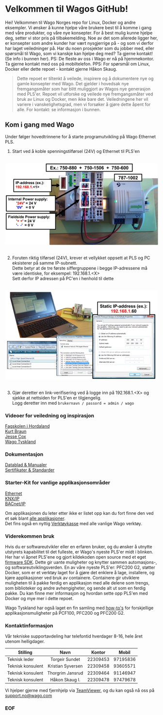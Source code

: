 # Velkommen til Wagos GitHub!
Hei! Velkommen til Wago Norges repo for Linux, Docker og andre eksempler. Vi ønsker å kunne hjelpe våre brukere best til å komme i gang med våre produkter, og våre nye konsepter. For å best mulig kunne hjelpe deg, setter vi stor pris på tilbakemelding. Noe av det som allerede ligger her, er konsepter som andre kunder har vært nysgjerrige på - og som vi derfor har laget veiledninger på. Har du noen prosjekter som du jobber med, eller spørsmål til Wago, som vi kanskje kan hjelpe deg med? Ta gjerne kontakt! (Se info i bunnen her).
PS: De fleste av oss i Wago er nå på hjemmekontor. Ta gjerne kontakt med oss på mobiltelefon.
PPS: For spørsmål om Linux, Docker eller dette repoet - kontakt gjerne Håkon Skaug.


>Dette repoet er tiltenkt å veilede, inspirere og å dokumentere nye og gamle konsepter med Wago. Det gjelder i hovedsak nye fremgangsmåter som har blitt muliggjort av Wagos nye generasjon med PLS'er. Repoet vil utforske og veilede nye fremgangsmåter ved bruk av Linux og Docker, men ikke bare det. Veiledningene her vil variere i vanskelighetsgrad, men vi forsøker å gjøre dette åpent for alle. For kontakt: se informasjon i bunnen.

## Kom i gang med Wago

Under følger hovedtrinnene for å starte programutvikling på Wago Ethernet PLS.
1. Start ved å koble spenningstilførsel (24V) og Ethernet til PLS'en
<div align="center">
   <br>
  <img src="img\hardware_setup.PNG" width="600"><br><br>
</div>

2. Foruten riktig tilførsel (24V), krever et vellykket oppsett at PLS og PC eksisterer på samme IP-subnett.\
Dette betyr at de tre første siffergruppene i begge IP-adressene må være identiske, for eksempel: 192.168.1.\<X>\
Sett derfor IP adressen på PC'en i henhold til dette

<div align="center">
   <br>
  <img src="img\IP_Setup.PNG" width="600"><br><br>
</div>

3. Gjør deretter en link-verifisering ved å logge inn på 192.168.1.\<X> og sjekke at nettsiden for PLS'en er tilgjengelig.\
Logg deretter inn med `brukernavn / passord = admin / wago`



### Videoer for veiledning og inspirasjon

[Fagskolen i Hordaland](https://www.youtube.com/playlist?list=PLRHOiD0CfKwpTfXd76A2cvOdlkmPCcgjC)\
[Kurt Braun](http://www.youtube.com/user/WagoKurt)\
[Jesse Cox](https://www.youtube.com/channel/UCXEwdiyGgzVDJD48f7rWOAw)\
[Wago Tyskland](https://www.youtube.com/user/WagoKontakttechnik)


### Dokumentasjon

[Datablad & Manualer](http://www.wago.com/wagoweb/documentation/index_e.htm)\
[Sertifikater & Standarder](https://www.wago.com/wagoweb/documentation/750/eng_dat/d0750xxxx_xxxxxxxx_12en.pdf)


### Starter-Kit for vanlige applikasjonsområder

[Ethernet](https://www.wago.com/global/d/12983)\
[KNX/IP](https://www.wago.com/global/d/7189)\
[BACnet/IP](https://www.wago.com/global/d/7193)

Om applikasjonen du leter etter ikke er listet opp kan du fort finne den ved et søk blant [alle applikasjoner](https://www.wago.com/global/search?q=*:downloadcontainerdate:resultType:download:docCategory1:DL_3:docCategory1:DL_58&ststate=eyJkb3dubG9hZCI6Ii9zZWFyY2g/cVx1MDAzZColM0FyZWxldmFuY2UlM0FyZXN1bHRUeXBlJTNBZG93bmxvYWQlM0Fkb2NDYXRlZ29yeTElM0FETF8zXHUwMDI2c29ydFx1MDAzZGRvd25sb2FkY29udGFpbmVyZGF0ZSJ9).\
Det fins også en nyttig [Verktøykasse](http://www.wago.no/automasjon/tools/WagoBasicTools.html) med alle vanlige Wago verktøy.


### Viderekommen bruk

Hvis du er softwareutvikler eller en erfaren bruker, og du ønsker å utnytte utstyrets kapabilitet til det fulleste, er Wago's nyeste PLS'er midt i blinken. Her har vi åpnet PLS'ene og gjort kildekoden open source med et eget [firmware SDK](https://github.com/WAGO/pfc-firmware-sdk). Dette gir uante muligheter og knytter sammen automasjons-, og softwareutviklingsverden.
En av våre nyeste PLS'er: PFC200 G2, støtter Docker, som er et verktøy laget for å gjøre det enklere å lage, installere, og kjøre applikasjoner ved bruk av containere. Containere gir utviklere muligheten til å pakke ferdig en applikasjon med alle delene som trengs, som biblioteker og andre avhengigheter, og sende alt ut som en ferdig pakke. Du kan finne mer informasjon og hvordan sette opp PLS'en med Docker og mye mer i dette repoet.

Wago Tyskland har også laget en fin samling med [how-to's](https://github.com/WAGO/pfc-howtos) for forskjellige applikasjonsmuligheter på PCF100, PFC200 og PFC200 G2.


### Kontaktinformasjon

Vår tekniske supportavdeling har telefontid hverdager 8-16, hele året utenom helligdager.

| Stilling          | Navn              | Kontor   | Mobil    |
| ----------------- |:-----------------:| :-------:| :-------:|
| Teknisk leder     | Torgeir Sundet    | 22309453 | 97195836 |
| Teknisk konsulent | Kristian Syversen | 22309458 | 93605571 |
| Teknisk konsulent | Thorgrim Jansrud  | 22309464 | 91146947 |
| Teknisk konsulent | Håkon Skaug I.    | 22309478 | 97479678 |

Vi hjelper gjerne med fjernhjelp via [TeamViewer](https://download.teamviewer.com/download/TeamViewerQS.exe), og du kan også nå oss på [support.no@wago.com](mailto:support.no@wago.com)


### EOF
